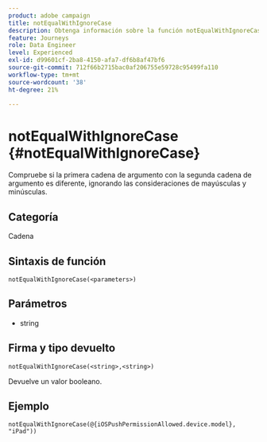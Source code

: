 ```yaml
---
product: adobe campaign
title: notEqualWithIgnoreCase
description: Obtenga información sobre la función notEqualWithIgnoreCase
feature: Journeys
role: Data Engineer
level: Experienced
exl-id: d99601cf-2ba8-4150-afa7-df6b8af47bf6
source-git-commit: 712f66b2715bac0af206755e59728c95499fa110
workflow-type: tm+mt
source-wordcount: '38'
ht-degree: 21%

---
```


# notEqualWithIgnoreCase {#notEqualWithIgnoreCase}

Compruebe si la primera cadena de argumento con la segunda cadena de argumento es diferente, ignorando las consideraciones de mayúsculas y minúsculas.

## Categoría

Cadena

## Sintaxis de función

`notEqualWithIgnoreCase(<parameters>)`

## Parámetros

* string

## Firma y tipo devuelto

`notEqualWithIgnoreCase(<string>,<string>)`

Devuelve un valor booleano.

## Ejemplo

`notEqualWithIgnoreCase(@{iOSPushPermissionAllowed.device.model}, "iPad"))`
